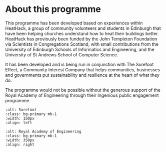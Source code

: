 # About this programme

This programme has been developed based on experiences within HeatHack, a group of community volunteers and students in Edinburgh that have been helping churches understand how to heat their buildings better.  HeatHack has previously been funded by the John Templeton Foundation via Scientists in Congregations Scotland, with small contributions from the University of Edinburgh Schools of Informatics and Engineering, and the University of St Andrews School of Computer Science.  

It has been developed and is being run in conjunction with The Surefoot Effect, a Community Interest Company that helps communities, businesses and governments put sustainability and resilience at the heart of what they do.

The programme would not be possible without the generous support of the Royal Academy of Engineering through their Ingenious public engagement programme. 

<!-- :TODO: make logos align -->


```{image} ../images/surefoot-logo.png
:alt: Surefoot
:class: bg-primary mb-1
:width: 150px
:align: left
```

```{image} ../images/ingenious-logo.png
:alt: Royal Academy of Engineering
:class: bg-primary mb-1
:width: 350px
:align: right
```

